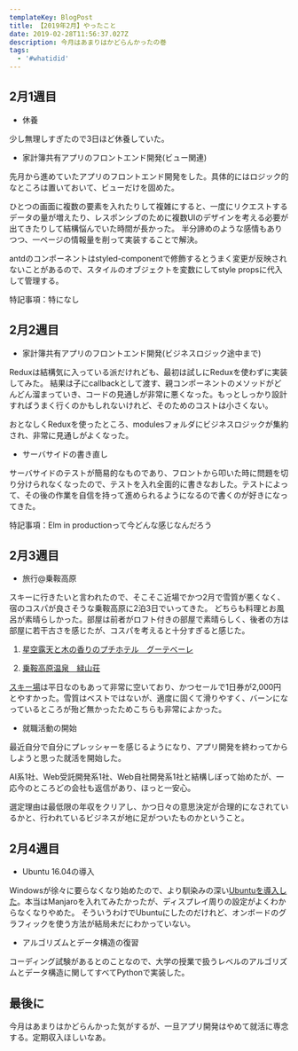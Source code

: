 ```yaml
---
templateKey: BlogPost
title: 【2019年2月】やったこと
date: 2019-02-28T11:56:37.027Z
description: 今月はあまりはかどらんかったの巻
tags:
  - '#whatidid'
---
```

## 2月1週目
- 休養

少し無理しすぎたので3日ほど休養していた。

- 家計簿共有アプリのフロントエンド開発(ビュー関連)

先月から進めていたアプリのフロントエンド開発をした。具体的にはロジック的なところは置いておいて、ビューだけを固めた。

ひとつの画面に複数の要素を入れたりして複雑にすると、一度にリクエストするデータの量が増えたり、レスポンシブのために複数UIのデザインを考える必要が出てきたりして結構悩んでいた時間が長かった。
半分諦めのような感情もありつつ、一ページの情報量を削って実装することで解決。

antdのコンポーネントはstyled-componentで修飾するとうまく変更が反映されないことがあるので、スタイルのオブジェクトを変数にしてstyle propsに代入して管理する。

特記事項：特になし

## 2月2週目
- 家計簿共有アプリのフロントエンド開発(ビジネスロジック途中まで)

Reduxは結構気に入っている派だけれども、最初は試しにReduxを使わずに実装してみた。
結果は子にcallbackとして渡す、親コンポーネントのメソッドがどんどん溜まっていき、コードの見通しが非常に悪くなった。もっとしっかり設計すればうまく行くのかもしれないけれど、そのためのコストは小さくない。

おとなしくReduxを使ったところ、modulesフォルダにビジネスロジックが集約され、非常に見通しがよくなった。

- サーバサイドの書き直し

サーバサイドのテストが簡易的なものであり、フロントから叩いた時に問題を切り分けられなくなったので、テストを入れ全面的に書きなおした。テストによって、その後の作業を自信を持って進められるようになるので書くのが好きになってきた。

特記事項：Elm in productionって今どんな感じなんだろう

## 2月3週目
- 旅行@乗鞍高原

スキーに行きたいと言われたので、そこそこ近場でかつ2月で雪質が悪くなく、宿のコスパが良さそうな乗鞍高原に2泊3日でいってきた。
どちらも料理とお風呂が素晴らしかった。部屋は前者がロフト付きの部屋で素晴らしく、後者の方は部屋に若干古さを感じたが、コスパを考えると十分すぎると感じた。

1. [星空露天と木の香りのプチホテル　グーテベーレ](https://www.jalan.net/yad358998/?screenId=UWW1402&distCd=01&stayYear=&stayMonth=&stayDay=&stayCount=1&roomCount=1&dateUndecided=1&adultNum=2&roomCrack=200000&smlCd=162303&pageListNumArea=1_2&pageListNumYad=47_1_2&yadNo=358998&callbackHistFlg=1)

1. [乗鞍高原温泉　緑山荘](https://www.jalan.net/yad336931/?screenId=UWW1402&distCd=01&stayYear=&stayMonth=&stayDay=&stayCount=1&roomCount=1&dateUndecided=1&adultNum=2&roomCrack=200000&smlCd=162303&pageListNumArea=1_6&pageListNumYad=47_1_6&yadNo=336931&callbackHistFlg=1)

[スキー場](https://www.qkamura.or.jp/norikura/ski/)は平日なのもあって非常に空いており、かつセールで1日券が2,000円とやすかった。雪質はベストではないが、適度に固くて滑りやすく、バーンになっているところが殆ど無かったためこちらも非常によかった。


- 就職活動の開始

最近自分で自分にプレッシャーを感じるようになり、アプリ開発を終わってからしようと思った就活を開始した。

AI系1社、Web受託開発系1社、Web自社開発系1社と結構しぼって始めたが、一応今のところどの会社も返信があり、ほっと一安心。

選定理由は最低限の年収をクリアし、かつ日々の意思決定が合理的になされているかと、行われているビジネスが地に足がついたものかということ。

## 2月4週目
- Ubuntu 16.04の導入

Windowsが徐々に要らなくなり始めたので、より馴染みの深い[Ubuntuを導入した](https://blog.tapih.dev/blog/2019-02-23-windows-10-home-ubuntu-16-04%E3%81%AE%E3%83%87%E3%83%A5%E3%82%A2%E3%83%AB%E3%83%96%E3%83%BC%E3%83%88%E3%81%AB%E3%81%97%E3%81%9F%E4%BD%9C%E6%A5%AD%E3%83%A1%E3%83%A2/)。本当はManjaroを入れてみたかったが、ディスプレイ周りの設定がよくわからなくなりやめた。
そういうわけでUbuntuにしたのだけれど、オンボードのグラフィックを使う方法が結局未だにわかっていない。

- アルゴリズムとデータ構造の復習

コーディング試験があるとのことなので、大学の授業で扱うレベルのアルゴリズムとデータ構造に関してすべてPythonで実装した。

## 最後に
今月はあまりはかどらんかった気がするが、一旦アプリ開発はやめて就活に専念する。定期収入ほしいなあ。
